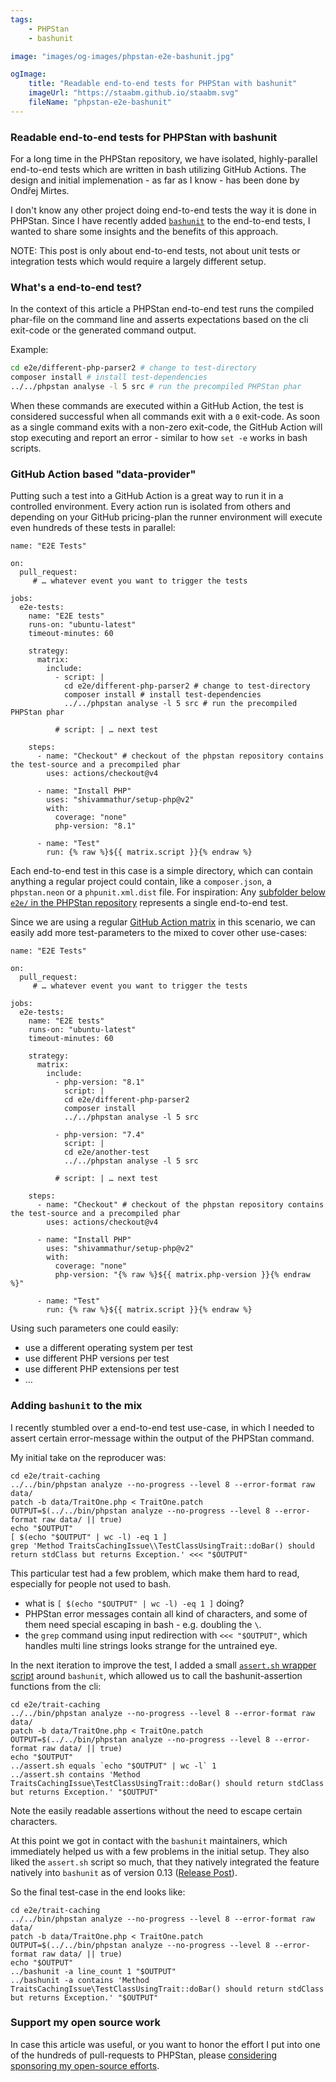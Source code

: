 ```yaml
---
tags:
    - PHPStan
    - bashunit

image: "images/og-images/phpstan-e2e-bashunit.jpg"

ogImage:
    title: "Readable end-to-end tests for PHPStan with bashunit"
    imageUrl: "https://staabm.github.io/staabm.svg"
    fileName: "phpstan-e2e-bashunit"
---
```


### Readable end-to-end tests for PHPStan with bashunit

For a long time in the PHPStan repository, we have isolated, highly-parallel end-to-end tests which are written in bash utilizing GitHub Actions.
The design and initial implemenation - as far as I know - has been done by Ondřej Mirtes.

I don't know any other project doing end-to-end tests the way it is done in PHPStan.
Since I have recently added [`bashunit`](https://bashunit.typeddevs.com/) to the end-to-end tests, I wanted to share some insights and the benefits of this approach.

NOTE: This post is only about end-to-end tests, not about unit tests or integration tests which would require a largely different setup.

### What's a end-to-end test?

In the context of this article a PHPStan end-to-end test runs the compiled phar-file on the command line
and asserts expectations based on the cli exit-code or the generated command output.

Example:

```bash
cd e2e/different-php-parser2 # change to test-directory
composer install # install test-dependencies
../../phpstan analyse -l 5 src # run the precompiled PHPStan phar
```

When these commands are executed within a GitHub Action, the test is considered successful when all commands exit with a `0` exit-code.
As soon as a single command exits with a non-zero exit-code, the GitHub Action will stop executing and report an error - similar to how `set -e` works in bash scripts.


### GitHub Action based "data-provider"

Putting such a test into a GitHub Action is a great way to run it in a controlled environment.
Every action run is isolated from others and depending on your GitHub pricing-plan the runner environment will execute even hundreds of these tests in parallel:

```
name: "E2E Tests"

on:
  pull_request:
     # … whatever event you want to trigger the tests

jobs:
  e2e-tests:
    name: "E2E tests"
    runs-on: "ubuntu-latest"
    timeout-minutes: 60

    strategy:
      matrix:
        include:
          - script: |
            cd e2e/different-php-parser2 # change to test-directory
            composer install # install test-dependencies
            ../../phpstan analyse -l 5 src # run the precompiled PHPStan phar

          # script: | … next test

    steps:
      - name: "Checkout" # checkout of the phpstan repository contains the test-source and a precompiled phar
        uses: actions/checkout@v4

      - name: "Install PHP"
        uses: "shivammathur/setup-php@v2"
        with:
          coverage: "none"
          php-version: "8.1"

      - name: "Test"
        run: {% raw %}${{ matrix.script }}{% endraw %}
```

Each end-to-end test in this case is a simple directory, which can contain anything a regular project could contain, like a `composer.json`, a `phpstan.neon` or a `phpunit.xml.dist` file.
For inspiration: Any [subfolder below `e2e/` in the PHPStan repository](https://github.com/phpstan/phpstan/tree/1.11.x/e2e) represents a single end-to-end test.


Since we are using a regular [GitHub Action matrix](https://docs.github.com/en/actions/using-jobs/using-a-matrix-for-your-jobs) in this scenario, we can easily add more test-parameters to the mixed to cover other use-cases:

```
name: "E2E Tests"

on:
  pull_request:
     # … whatever event you want to trigger the tests

jobs:
  e2e-tests:
    name: "E2E tests"
    runs-on: "ubuntu-latest"
    timeout-minutes: 60

    strategy:
      matrix:
        include:
          - php-version: "8.1"
            script: |
            cd e2e/different-php-parser2
            composer install
            ../../phpstan analyse -l 5 src

          - php-version: "7.4"
            script: |
            cd e2e/another-test
            ../../phpstan analyse -l 5 src

          # script: | … next test

    steps:
      - name: "Checkout" # checkout of the phpstan repository contains the test-source and a precompiled phar
        uses: actions/checkout@v4

      - name: "Install PHP"
        uses: "shivammathur/setup-php@v2"
        with:
          coverage: "none"
          php-version: "{% raw %}${{ matrix.php-version }}{% endraw %}"

      - name: "Test"
        run: {% raw %}${{ matrix.script }}{% endraw %}
```

Using such parameters one could easily:
- use a different operating system per test
- use different PHP versions per test
- use different PHP extensions per test
- …


### Adding `bashunit` to the mix

I recently stumbled over a end-to-end test use-case, in which I needed to assert certain error-message within the output of the PHPStan command.

My initial take on the reproducer was:

```
cd e2e/trait-caching
../../bin/phpstan analyze --no-progress --level 8 --error-format raw data/
patch -b data/TraitOne.php < TraitOne.patch
OUTPUT=$(../../bin/phpstan analyze --no-progress --level 8 --error-format raw data/ || true)
echo "$OUTPUT"
[ $(echo "$OUTPUT" | wc -l) -eq 1 ]
grep 'Method TraitsCachingIssue\\TestClassUsingTrait::doBar() should return stdClass but returns Exception.' <<< "$OUTPUT"
```

This particular test had a few problem, which make them hard to read, especially for people not used to bash.
- what is `[ $(echo "$OUTPUT" | wc -l) -eq 1 ]` doing?
- PHPStan error messages contain all kind of characters, and some of them need special escaping in bash - e.g. doubling the `\`.
- the `grep` command using input redirection with `<<< "$OUTPUT"`, which handles multi line strings looks strange for the untrained eye.


In the next iteration to improve the test, I added a small [`assert.sh` wrapper script](https://github.com/phpstan/phpstan-src/blob/51fe9c57222b3040368d4c3e2fa397d6ae1580ef/e2e/assert.sh) around `bashunit`, which allowed us to call the bashunit-assertion functions from the cli:

```
cd e2e/trait-caching
../../bin/phpstan analyze --no-progress --level 8 --error-format raw data/
patch -b data/TraitOne.php < TraitOne.patch
OUTPUT=$(../../bin/phpstan analyze --no-progress --level 8 --error-format raw data/ || true)
echo "$OUTPUT"
../assert.sh equals `echo "$OUTPUT" | wc -l` 1
../assert.sh contains 'Method TraitsCachingIssue\TestClassUsingTrait::doBar() should return stdClass but returns Exception.' "$OUTPUT"
```

Note the easily readable assertions without the need to escape certain characters.

At this point we got in contact with the `bashunit` maintainers, which immediately helped us with a few problems in the initial setup.
They also liked the `assert.sh` script so much, that they natively integrated the feature natively into `bashunit` as of version 0.13 ([Release Post](https://bashunit.typeddevs.com/blog/2024-06-21-phpstan-integration)).

So the final test-case in the end looks like:

```
cd e2e/trait-caching
../../bin/phpstan analyze --no-progress --level 8 --error-format raw data/
patch -b data/TraitOne.php < TraitOne.patch
OUTPUT=$(../../bin/phpstan analyze --no-progress --level 8 --error-format raw data/ || true)
echo "$OUTPUT"
../bashunit -a line_count 1 "$OUTPUT"
../bashunit -a contains 'Method TraitsCachingIssue\TestClassUsingTrait::doBar() should return stdClass but returns Exception.' "$OUTPUT"
```


### Support my open source work

In case this article was useful, or you want to honor the effort I put into one of the hundreds of pull-requests to PHPStan, please [considering sponsoring my open-source efforts](https://github.com/sponsors/staabm).
